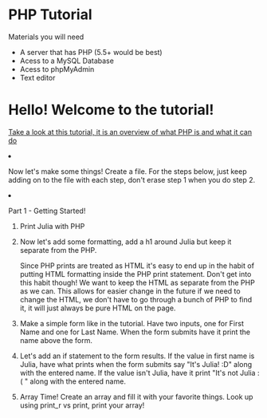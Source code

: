# PHP Tutorial
Materials you will need
- A server that has PHP (5.5+ would be best)
- Acess to a MySQL Database
- Acess to phpMyAdmin
- Text editor



# Hello! Welcome to the tutorial!
<a href="http://www.webmonkey.com/2010/02/php_tutorial_for_beginners/">Take a look at this tutorial, it is an overview of what PHP is and what it can do</a></p>
		</li>
		<li>
			<p>Now let's make some things! Create a file. For the steps below, just keep adding on to the file with each step, don't erase step 1 when you do step 2.</p>
		</li>
		<li>
			<p>Part 1 - Getting Started!</p>
		</li>
		<ol>
			<li>Print Julia with PHP </li>
			<li>
				<p>Now let's add some formatting, add a h1 around Julia but keep it separate from the PHP.</p>
				<p>Since PHP prints are treated as HTML it's easy to end up in the habit of putting HTML formatting inside the PHP print statement. Don't get into this habit though! We want to keep the HTML as separate from the PHP as we can. This allows for easier change in the future if we need to change the HTML, we don't have to go through a bunch of PHP to find it, it will just always be pure HTML on the page.</p>
			</li>
			<li>
				<p>Make a simple form like in the tutorial. Have two inputs, one for First Name and one for Last Name. When the form submits have it print the name above the form.</p>
			</li>
			<li>
				<p>Let's add an if statement to the form results. If the value in first name is Julia, have what prints when the form submits say "It's Julia! :D" along with the entered name. If the value isn't Julia, have it print "It's not Julia :( " along with the entered name.</p>
			</li>
			<li>
				<p>Array Time! Create an array and fill it with your favorite things. Look up using print_r vs print, print your array!</p>
			</li>
		</ol>
	<ul>	
